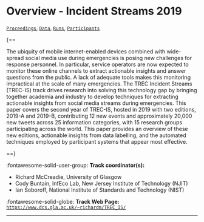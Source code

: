 # Overview - Incident Streams 2019

[`Proceedings`](./proceedings.md), [`Data`](./data.md), [`Runs`](./runs.md), [`Participants`](./participants.md)

{==

The ubiquity of mobile internet-enabled devices combined with wide-spread social media use during emergencies is posing new challenges for response personnel. In particular, service operators are now expected to monitor these online channels to extract actionable insights and answer questions from the public. A lack of adequate tools makes this monitoring impractical at the scale of many emergencies. The TREC Incident Streams (TREC-IS) track drives research into solving this technology gap by bringing together academia and industry to develop techniques for extracting actionable insights from social media streams during emergencies. This paper covers the second year of TREC-IS, hosted in 2019 with two editions, 2019-A and 2019-B, contributing 12 new events and approximately 20,000 new tweets across 25 information categories, with 15 research groups participating across the world. This paper provides an overview of these new editions, actionable insights from data labelling, and the automated techniques employed by participant systems that appear most effective.

==}

:fontawesome-solid-user-group: **Track coordinator(s):**

- Richard McCreadie, University of Glasgow 
- Cody Buntain, InfEco Lab, New Jersey Institute of Technology (NJIT) 
- Ian Soboroff, National Institute of Standards and Technology (NIST) 

:fontawesome-solid-globe: **Track Web Page:** [`https://www.dcs.gla.ac.uk/~richardm/TREC_IS/`](https://www.dcs.gla.ac.uk/~richardm/TREC_IS/) 

---

